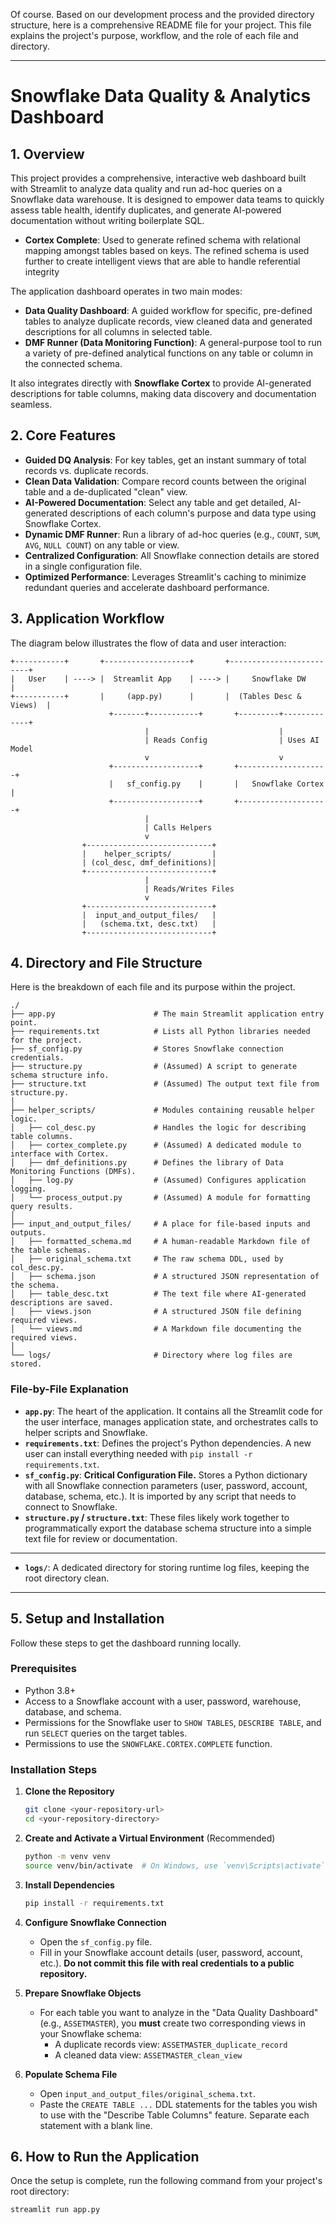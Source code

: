 Of course. Based on our development process and the provided directory structure, here is a comprehensive README file for your project. This file explains the project's purpose, workflow, and the role of each file and directory.

---

# Snowflake Data Quality & Analytics Dashboard

## 1. Overview

This project provides a comprehensive, interactive web dashboard built with Streamlit to analyze data quality and run ad-hoc queries on a Snowflake data warehouse. It is designed to empower data teams to quickly assess table health, identify duplicates, and generate AI-powered documentation without writing boilerplate SQL.

*   **Cortex Complete**: Used to generate refined schema with relational mapping amongst tables based on keys. The refined schema is used further to create intelligent views that are able to handle referential integrity

The application dashboard operates in two main modes:
*   **Data Quality Dashboard**: A guided workflow for specific, pre-defined tables to analyze duplicate records, view cleaned data and generated descriptions for all columns in selected table.
*   **DMF Runner (Data Monitoring Function)**: A general-purpose tool to run a variety of pre-defined analytical functions on any table or column in the connected schema.


It also integrates directly with **Snowflake Cortex** to provide AI-generated descriptions for table columns, making data discovery and documentation seamless.

## 2. Core Features

*   **Guided DQ Analysis**: For key tables, get an instant summary of total records vs. duplicate records.
*   **Clean Data Validation**: Compare record counts between the original table and a de-duplicated "clean" view.
*   **AI-Powered Documentation**: Select any table and get detailed, AI-generated descriptions of each column's purpose and data type using Snowflake Cortex.
*   **Dynamic DMF Runner**: Run a library of ad-hoc queries (e.g., `COUNT`, `SUM`, `AVG`, `NULL COUNT`) on any table or view.
*   **Centralized Configuration**: All Snowflake connection details are stored in a single configuration file.
*   **Optimized Performance**: Leverages Streamlit's caching to minimize redundant queries and accelerate dashboard performance.

## 3. Application Workflow

The diagram below illustrates the flow of data and user interaction:

```
+-----------+       +-------------------+       +-------------------------+
|   User    | ----> |  Streamlit App    | ----> |     Snowflake DW        |
+-----------+       |     (app.py)      |       |  (Tables Desc & Views)  |
                      +-------+-----------+       +---------+-------------+
                              |                             |
                              | Reads Config                | Uses AI Model
                              v                             v
                      +-------------------+       +--------------------+
                      |   sf_config.py    |       |   Snowflake Cortex |
                      +-------------------+       +--------------------+
                              |
                              | Calls Helpers
                              v
                +----------------------------+
                |    helper_scripts/         |
                | (col_desc, dmf_definitions)|
                +----------------------------+
                              |
                              | Reads/Writes Files
                              v
                +----------------------------+
                |  input_and_output_files/   |
                |   (schema.txt, desc.txt)   |
                +----------------------------+
```

## 4. Directory and File Structure

Here is the breakdown of each file and its purpose within the project.

```
./
├── app.py                      # The main Streamlit application entry point.
├── requirements.txt            # Lists all Python libraries needed for the project.
├── sf_config.py                # Stores Snowflake connection credentials.
├── structure.py                # (Assumed) A script to generate schema structure info.
├── structure.txt               # (Assumed) The output text file from structure.py.
│
├── helper_scripts/             # Modules containing reusable helper logic.
│   ├── col_desc.py             # Handles the logic for describing table columns.
│   ├── cortex_complete.py      # (Assumed) A dedicated module to interface with Cortex.
│   ├── dmf_definitions.py      # Defines the library of Data Monitoring Functions (DMFs).
│   ├── log.py                  # (Assumed) Configures application logging.
│   └── process_output.py       # (Assumed) A module for formatting query results.
│
├── input_and_output_files/     # A place for file-based inputs and outputs.
│   ├── formatted_schema.md     # A human-readable Markdown file of the table schemas.
│   ├── original_schema.txt     # The raw schema DDL, used by col_desc.py.
│   ├── schema.json             # A structured JSON representation of the schema.
│   ├── table_desc.txt          # The text file where AI-generated descriptions are saved.
│   ├── views.json              # A structured JSON file defining required views.
│   └── views.md                # A Markdown file documenting the required views.
│
└── logs/                       # Directory where log files are stored.
```

### File-by-File Explanation

*   **`app.py`**: The heart of the application. It contains all the Streamlit code for the user interface, manages application state, and orchestrates calls to helper scripts and Snowflake.
*   **`requirements.txt`**: Defines the project's Python dependencies. A new user can install everything needed with `pip install -r requirements.txt`.
*   **`sf_config.py`**: **Critical Configuration File.** Stores a Python dictionary with all Snowflake connection parameters (user, password, account, database, schema, etc.). It is imported by any script that needs to connect to Snowflake.
*   **`structure.py` / `structure.txt`**: These files likely work together to programmatically export the database schema structure into a simple text file for review or documentation.
---
*   **`logs/`**: A dedicated directory for storing runtime log files, keeping the root directory clean.
---

## 5. Setup and Installation

Follow these steps to get the dashboard running locally.

### Prerequisites

*   Python 3.8+
*   Access to a Snowflake account with a user, password, warehouse, database, and schema.
*   Permissions for the Snowflake user to `SHOW TABLES`, `DESCRIBE TABLE`, and run `SELECT` queries on the target tables.
*   Permissions to use the `SNOWFLAKE.CORTEX.COMPLETE` function.

### Installation Steps

1.  **Clone the Repository**
    ```bash
    git clone <your-repository-url>
    cd <your-repository-directory>
    ```

2.  **Create and Activate a Virtual Environment** (Recommended)
    ```bash
    python -m venv venv
    source venv/bin/activate  # On Windows, use `venv\Scripts\activate`
    ```

3.  **Install Dependencies**
    ```bash
    pip install -r requirements.txt
    ```

4.  **Configure Snowflake Connection**
    *   Open the `sf_config.py` file.
    *   Fill in your Snowflake account details (user, password, account, etc.). **Do not commit this file with real credentials to a public repository.**

5.  **Prepare Snowflake Objects**
    *   For each table you want to analyze in the "Data Quality Dashboard" (e.g., `ASSETMASTER`), you **must** create two corresponding views in your Snowflake schema:
        *   A duplicate records view: `ASSETMASTER_duplicate_record`
        *   A cleaned data view: `ASSETMASTER_clean_view`

6.  **Populate Schema File**
    *   Open `input_and_output_files/original_schema.txt`.
    *   Paste the `CREATE TABLE ...` DDL statements for the tables you wish to use with the "Describe Table Columns" feature. Separate each statement with a blank line.

## 6. How to Run the Application

Once the setup is complete, run the following command from your project's root directory:

```bash
streamlit run app.py
```

